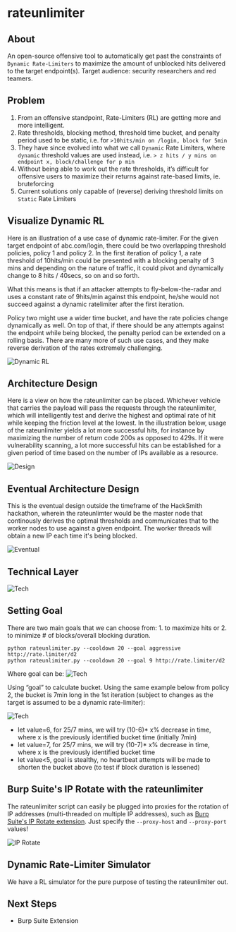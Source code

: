 # rateunlimiter


## About

An open-source offensive tool to automatically get past the constraints of `Dynamic Rate-Limiters` to maximize the amount of unblocked hits delivered to the target endpoint(s).
Target audience: security researchers and red teamers.

## Problem

1. From an offensive standpoint, Rate-Limiters (RL) are getting more and more intelligent.
1. Rate thresholds, blocking method, threshold time bucket, and penalty period used to be static, i.e. for `>10hits/min on /login, block for 5min`
1. They have since evolved into what we call `Dynamic` Rate Limiters, where `dynamic` threshold values are used instead, i.e. `> z hits / y mins on endpoint x, block/challenge for p min`
1. Without being able to work out the rate thresholds, it’s difficult for offensive users to maximize their returns against rate-based limits, ie. bruteforcing
1. Current solutions only capable of (reverse) deriving threshold limits on `Static` Rate Limiters


## Visualize Dynamic RL
Here is an illustration of a use case of dynamic rate-limiter. For the given target endpoint of abc.com/login, there could be two overlapping threshold policies, policy 1 and policy 2. 
In the first iteration of policy 1, a rate threshold of 10hits/min could be presented with a blocking penalty of 3 mins and depending on the nature of traffic, it could pivot and dynamically change to 8 hits / 40secs, so on and so forth.

What this means is that if an attacker attempts to fly-below-the-radar and uses a constant rate of 9hits/min against this endpoint, he/she would not succeed against a dynamic ratelimiter after the first iteration.

Policy two might use a wider time bucket, and have the rate policies change dynamically as well. On top of that, if there should be any attempts against the endpoint while being blocked, the penalty period can be extended on a rolling basis. 
There are many more of such use cases, and they make reverse derivation of the rates extremely challenging.

![Dynamic RL](https://github.com/spigeo/rateunlimiter/blob/main/Documentation/Images/ss2.png?raw=true)


## Architecture Design
Here is a view on how the rateunlimiter can be placed. Whichever vehicle that carries the payload will pass the requests through the rateunlimiter, which will intelligently test and derive the highest and optimal rate of hit while keeping the friction level at the lowest. In the illustration below, usage of the rateunlimiter yields a lot more successful hits, for instance by maximizing the number of return code 200s as opposed to 429s. If it were vulnerability scanning, a lot more successful hits can be established for a given period of time based on the number of IPs available as a resource. 

![Design](https://github.com/spigeo/rateunlimiter/blob/main/Documentation/Images/ss3.png?raw=true)


## Eventual Architecture Design
This is the eventual design outside the timeframe of the HackSmith hackathon, wherein the rateunlimter would be the master node that continously derives the optimal thresholds and communicates that to the worker nodes to use against a given endpoint. The worker threads will obtain a new IP each time it's being blocked.

![Eventual](https://github.com/spigeo/rateunlimiter/blob/main/Documentation/Images/ss4.png?raw=true)


## Technical Layer
![Tech](https://github.com/spigeo/rateunlimiter/blob/main/Documentation/Images/ss5.png?raw=true)


## Setting Goal
There are two main goals that we can choose from: 1. to maximize hits or 2. to minimize # of blocks/overall blocking duration.
```
python rateunlimiter.py --cooldown 20 --goal aggressive http://rate.limiter/d2
python rateunlimiter.py --cooldown 20 --goal 9 http://rate.limiter/d2
```
Where goal can be:
![Tech](https://github.com/spigeo/rateunlimiter/blob/main/Documentation/Images/ss8.png?raw=true)

Using “goal” to calculate bucket. Using the same example below from policy 2, the bucket is 7min long in the 1st iteration (subject to changes as the target is assumed to be a dynamic rate-limiter):

![Tech](https://github.com/spigeo/rateunlimiter/blob/main/Documentation/Images/ss7.png?raw=true)

* let value=6, for 25/7 mins, we will try (10-6)* x% decrease in time, where x is the previously identified bucket time (initially 7min)
* let value=7, for 25/7 mins, we will try (10-7)* x% decrease in time, where x is the previously identified bucket time
* let value<5, goal is stealthy, no heartbeat attempts will be made to shorten the bucket above (to test if block duration is lessened)


## Burp Suite's IP Rotate with the rateunlimiter
The rateunlimiter script can easily be plugged into proxies for the rotation of IP addresses (multi-threaded on multiple IP addresses), such as [Burp Suite's IP Rotate extension](https://github.com/RhinoSecurityLabs/IPRotate_Burp_Extension). Just specify the `--proxy-host` and `--proxy-port` values!

![IP Rotate](https://github.com/spigeo/rateunlimiter/blob/main/Documentation/Images/ss1.png?raw=true)

## Dynamic Rate-Limiter Simulator
We have a RL simulator for the pure purpose of testing the rateunlimiter out.

## Next Steps
* Burp Suite Extension
